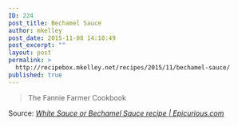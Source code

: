 ```yaml
---
ID: 224
post_title: Bechamel Sauce
author: mkelley
post_date: 2015-11-08 14:18:49
post_excerpt: ""
layout: post
permalink: >
  http://recipebox.mkelley.net/recipes/2015/11/bechamel-sauce/
published: true
---
```

<blockquote>The Fannie Farmer Cookbook</blockquote>
Source: <em><a href="http://www.epicurious.com/recipes/food/views/white-sauce-or-bechamel-sauce-40046">White Sauce or Bechamel Sauce recipe | Epicurious.com</a></em>